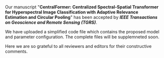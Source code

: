 Our manuscript "**CentralFormer: Centralized Spectral-Spatial Transformer for Hyperspectral Image Classification with Adaptive Relevance Estimation and Circular Pooling**" has been accepted by ***IEEE Transactions on Geoscience and Remote Sensing (TGRS)***.

We have uploaded a simplified code file which contains the proposed model and parameter configuration.
The complete files will be supplemneted soon.

Here we are so grateful to all reviewers and editors for their constructive comments.
